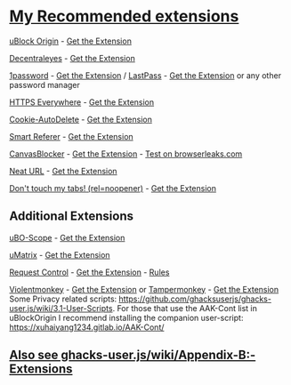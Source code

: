 # [My Recommended extensions](https://addons.mozilla.org/en-US/firefox/collections/publicarray/privacy-kit-57/)

[uBlock Origin](https://github.com/gorhill/uBlock) - [Get the Extension](https://addons.mozilla.org/en-US/firefox/addon/ublock-origin/)

[Decentraleyes](https://decentraleyes.org/) - [Get the Extension](https://addons.mozilla.org/en-US/firefox/addon/decentraleyes/)

[1password](https://1password.com/downloads/) - [Get the Extension](https://agilebits.com/onepassword/extensions) / [LastPass](https://lastpass.com/) - [Get the Extension](https://addons.mozilla.org/en-US/firefox/addon/lastpass-password-manager/) or any other password manager

[HTTPS Everywhere](https://www.eff.org/https-everywhere) - [Get the Extension](https://addons.mozilla.org/en-US/firefox/addon/https-everywhere/)

[Cookie-AutoDelete](https://github.com/Cookie-AutoDelete/Cookie-AutoDelete) - [Get the Extension](https://addons.mozilla.org/en-US/firefox/addon/cookie-autodelete/)

[Smart Referer](https://github.com/meh/smart-referer) - [Get the Extension](https://addons.mozilla.org/en-US/firefox/addon/smart-referer/)

[CanvasBlocker](https://github.com/kkapsner/CanvasBlocker/) - [Get the Extension](https://addons.mozilla.org/en-US/firefox/addon/canvasblocker/) - [Test on browserleaks.com](http://www.browserleaks.com/canvas)

[Neat URL](https://github.com/Smile4ever/firefoxaddons) - [Get the Extension](https://addons.mozilla.org/firefox/addon/neat-url/)

[Don't touch my tabs! (rel=noopener)](https://mathiasbynens.github.io/rel-noopener/) - [Get the Extension](https://addons.mozilla.org/en-US/firefox/addon/dont-touch-my-tabs/)

## Additional Extensions

[uBO-Scope](https://github.com/gorhill/uBO-Scope) - [Get the Extension](https://addons.mozilla.org/en-US/firefox/addon/ubo-scope/)

[uMatrix](https://github.com/gorhill/uMatrix) - [Get the Extension](https://addons.mozilla.org/en-US/firefox/addon/umatrix/)

[Request Control](https://github.com/tumpio/requestcontrol) - [Get the Extension](https://addons.mozilla.org/en-US/firefox/addon/requestcontrol/) - [Rules](https://github.com/ghacksuserjs/ghacks-user.js/wiki/3.5-Request-Control)

[Violentmonkey](https://violentmonkey.github.io/) - [Get the Extension](https://addons.mozilla.org/en-US/firefox/addon/violentmonkey/) or [Tampermonkey](https://tampermonkey.net/) - [Get the Extension](https://addons.mozilla.org/en-US/firefox/addon/tampermonkey/) 
Some Privacy related scripts: https://github.com/ghacksuserjs/ghacks-user.js/wiki/3.1-User-Scripts. For those that use the AAK-Cont list in uBlockOrigin I recommend installing the companion user-script: https://xuhaiyang1234.gitlab.io/AAK-Cont/

<!-- [SSleuth](https://github.com/sibiantony/ssleuth/) - [Get the Extension](https://addons.mozilla.org/en-US/firefox/addon/ssleuth/) -->

## [Also see ghacks-user.js/wiki/Appendix-B:-Extensions](https://github.com/ghacksuserjs/ghacks-user.js/wiki/Appendix-B:-Extensions)
